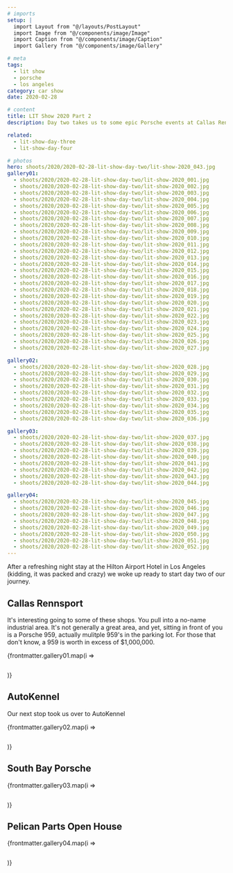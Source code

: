 ```yaml
---
# imports
setup: |
  import Layout from "@/layouts/PostLayout"
  import Image from "@/components/image/Image"
  import Caption from "@/components/image/Caption"
  import Gallery from "@/components/image/Gallery"

# meta
tags:
  - lit show
  - porsche
  - los angeles
category: car show
date: 2020-02-28

# content
title: LIT Show 2020 Part 2
description: Day two takes us to some epic Porsche events at Callas Rennsport, Auto Kennel and Pelican Parts.

related:
  - lit-show-day-three
  - lit-show-day-four

# photos
hero: shoots/2020/2020-02-28-lit-show-day-two/lit-show-2020_043.jpg
gallery01:
  - shoots/2020/2020-02-28-lit-show-day-two/lit-show-2020_001.jpg
  - shoots/2020/2020-02-28-lit-show-day-two/lit-show-2020_002.jpg
  - shoots/2020/2020-02-28-lit-show-day-two/lit-show-2020_003.jpg
  - shoots/2020/2020-02-28-lit-show-day-two/lit-show-2020_004.jpg
  - shoots/2020/2020-02-28-lit-show-day-two/lit-show-2020_005.jpg
  - shoots/2020/2020-02-28-lit-show-day-two/lit-show-2020_006.jpg
  - shoots/2020/2020-02-28-lit-show-day-two/lit-show-2020_007.jpg
  - shoots/2020/2020-02-28-lit-show-day-two/lit-show-2020_008.jpg
  - shoots/2020/2020-02-28-lit-show-day-two/lit-show-2020_009.jpg
  - shoots/2020/2020-02-28-lit-show-day-two/lit-show-2020_010.jpg
  - shoots/2020/2020-02-28-lit-show-day-two/lit-show-2020_011.jpg
  - shoots/2020/2020-02-28-lit-show-day-two/lit-show-2020_012.jpg
  - shoots/2020/2020-02-28-lit-show-day-two/lit-show-2020_013.jpg
  - shoots/2020/2020-02-28-lit-show-day-two/lit-show-2020_014.jpg
  - shoots/2020/2020-02-28-lit-show-day-two/lit-show-2020_015.jpg
  - shoots/2020/2020-02-28-lit-show-day-two/lit-show-2020_016.jpg
  - shoots/2020/2020-02-28-lit-show-day-two/lit-show-2020_017.jpg
  - shoots/2020/2020-02-28-lit-show-day-two/lit-show-2020_018.jpg
  - shoots/2020/2020-02-28-lit-show-day-two/lit-show-2020_019.jpg
  - shoots/2020/2020-02-28-lit-show-day-two/lit-show-2020_020.jpg
  - shoots/2020/2020-02-28-lit-show-day-two/lit-show-2020_021.jpg
  - shoots/2020/2020-02-28-lit-show-day-two/lit-show-2020_022.jpg
  - shoots/2020/2020-02-28-lit-show-day-two/lit-show-2020_023.jpg
  - shoots/2020/2020-02-28-lit-show-day-two/lit-show-2020_024.jpg
  - shoots/2020/2020-02-28-lit-show-day-two/lit-show-2020_025.jpg
  - shoots/2020/2020-02-28-lit-show-day-two/lit-show-2020_026.jpg
  - shoots/2020/2020-02-28-lit-show-day-two/lit-show-2020_027.jpg

gallery02:
  - shoots/2020/2020-02-28-lit-show-day-two/lit-show-2020_028.jpg
  - shoots/2020/2020-02-28-lit-show-day-two/lit-show-2020_029.jpg
  - shoots/2020/2020-02-28-lit-show-day-two/lit-show-2020_030.jpg
  - shoots/2020/2020-02-28-lit-show-day-two/lit-show-2020_031.jpg
  - shoots/2020/2020-02-28-lit-show-day-two/lit-show-2020_032.jpg
  - shoots/2020/2020-02-28-lit-show-day-two/lit-show-2020_033.jpg
  - shoots/2020/2020-02-28-lit-show-day-two/lit-show-2020_034.jpg
  - shoots/2020/2020-02-28-lit-show-day-two/lit-show-2020_035.jpg
  - shoots/2020/2020-02-28-lit-show-day-two/lit-show-2020_036.jpg

gallery03:
  - shoots/2020/2020-02-28-lit-show-day-two/lit-show-2020_037.jpg
  - shoots/2020/2020-02-28-lit-show-day-two/lit-show-2020_038.jpg
  - shoots/2020/2020-02-28-lit-show-day-two/lit-show-2020_039.jpg
  - shoots/2020/2020-02-28-lit-show-day-two/lit-show-2020_040.jpg
  - shoots/2020/2020-02-28-lit-show-day-two/lit-show-2020_041.jpg
  - shoots/2020/2020-02-28-lit-show-day-two/lit-show-2020_042.jpg
  - shoots/2020/2020-02-28-lit-show-day-two/lit-show-2020_043.jpg
  - shoots/2020/2020-02-28-lit-show-day-two/lit-show-2020_044.jpg

gallery04:
  - shoots/2020/2020-02-28-lit-show-day-two/lit-show-2020_045.jpg
  - shoots/2020/2020-02-28-lit-show-day-two/lit-show-2020_046.jpg
  - shoots/2020/2020-02-28-lit-show-day-two/lit-show-2020_047.jpg
  - shoots/2020/2020-02-28-lit-show-day-two/lit-show-2020_048.jpg
  - shoots/2020/2020-02-28-lit-show-day-two/lit-show-2020_049.jpg
  - shoots/2020/2020-02-28-lit-show-day-two/lit-show-2020_050.jpg
  - shoots/2020/2020-02-28-lit-show-day-two/lit-show-2020_051.jpg
  - shoots/2020/2020-02-28-lit-show-day-two/lit-show-2020_052.jpg
---
```


After a refreshing night stay at the Hilton Airport Hotel in Los Angeles (kidding, it was packed and crazy) we woke up ready to start day two of our journey.

## Callas Rennsport
It's interesting going to some of these shops. You pull into a no-name industrial area. It's not generally a great area, and yet, sitting in front of you is a Porsche 959, actually mulitple 959's in the parking lot. For those that don't know, a 959 is worth in excess of $1,000,000.

<div class="gallery">
    {frontmatter.gallery01.map(i =>
        <Gallery file={i}>
            <figure>
                <picture>
                    <Image file={i} />
                </picture>
                <Caption file={i} showDesc=true />
            </figure>
        </Gallery>
    )}
</div>

## AutoKennel
Our next stop took us over to AutoKennel

<div class="gallery">
    {frontmatter.gallery02.map(i =>
        <Gallery file={i}>
            <figure>
                <picture>
                    <Image file={i} />
                </picture>
                <Caption file={i} showDesc=true />
            </figure>
        </Gallery>
    )}
</div>

## South Bay Porsche

<div class="gallery">
    {frontmatter.gallery03.map(i =>
        <Gallery file={i}>
            <figure>
                <picture>
                    <Image file={i} />
                </picture>
                <Caption file={i} showDesc=true />
            </figure>
        </Gallery>
    )}
</div>

## Pelican Parts Open House

<div class="gallery">
    {frontmatter.gallery04.map(i =>
        <Gallery file={i}>
            <figure>
                <picture>
                    <Image file={i} />
                </picture>
                <Caption file={i} showDesc=true />
            </figure>
        </Gallery>
    )}
</div>